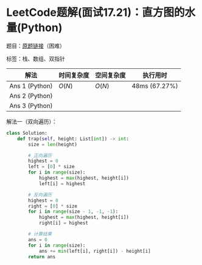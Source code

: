 # LeetCode题解(面试17.21)：直方图的水量(Python)

题目：[原题链接](https://leetcode-cn.com/problems/volume-of-histogram-lcci/)（困难）

标签：栈、数组、双指针

| 解法           | 时间复杂度 | 空间复杂度 | 执行用时      |
| -------------- | ---------- | ---------- | ------------- |
| Ans 1 (Python) | $O(N)$     | $O(N)$     | 48ms (67.27%) |
| Ans 2 (Python) |            |            |               |
| Ans 3 (Python) |            |            |               |

解法一（双向遍历）：

```python
class Solution:
    def trap(self, height: List[int]) -> int:
        size = len(height)

        # 正向遍历
        highest = 0
        left = [0] * size
        for i in range(size):
            highest = max(highest, height[i])
            left[i] = highest

        # 反向遍历
        highest = 0
        right = [0] * size
        for i in range(size - 1, -1, -1):
            highest = max(highest, height[i])
            right[i] = highest

        # 计算结果
        ans = 0
        for i in range(size):
            ans += min(left[i], right[i]) - height[i]
        return ans
```